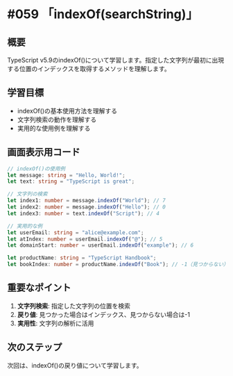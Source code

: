# #059 「indexOf(searchString)」

## 概要
TypeScript v5.9のindexOf()について学習します。指定した文字列が最初に出現する位置のインデックスを取得するメソッドを理解します。

## 学習目標
- indexOf()の基本使用方法を理解する
- 文字列検索の動作を理解する
- 実用的な使用例を理解する

## 画面表示用コード

```typescript
// indexOf()の使用例
let message: string = "Hello, World!";
let text: string = "TypeScript is great";

// 文字列の検索
let index1: number = message.indexOf("World"); // 7
let index2: number = message.indexOf("Hello"); // 0
let index3: number = text.indexOf("Script"); // 4

// 実用的な例
let userEmail: string = "alice@example.com";
let atIndex: number = userEmail.indexOf("@"); // 5
let domainStart: number = userEmail.indexOf("example"); // 6

let productName: string = "TypeScript Handbook";
let bookIndex: number = productName.indexOf("Book"); // -1（見つからない）
```

## 重要なポイント
1. **文字列検索**: 指定した文字列の位置を検索
2. **戻り値**: 見つかった場合はインデックス、見つからない場合は-1
3. **実用性**: 文字列の解析に活用

## 次のステップ
次回は、indexOf()の戻り値について学習します。